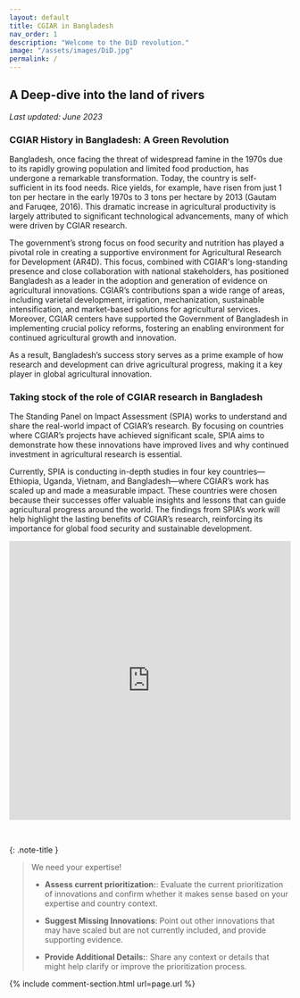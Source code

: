 ```yaml
---
layout: default
title: CGIAR in Bangladesh
nav_order: 1
description: "Welcome to the DiD revolution."
image: "/assets/images/DiD.jpg"
permalink: /
---
```



## A Deep-dive into the land of rivers

*Last updated: June 2023*

### CGIAR History in Bangladesh: A Green Revolution
Bangladesh, once facing the threat of widespread famine in the 1970s due to its rapidly growing population and limited food production, has undergone a remarkable transformation. Today, the country is self-sufficient in its food needs. Rice yields, for example, have risen from just 1 ton per hectare in the early 1970s to 3 tons per hectare by 2013 (Gautam and Faruqee, 2016). This dramatic increase in agricultural productivity is largely attributed to significant technological advancements, many of which were driven by CGIAR research.

The government’s strong focus on food security and nutrition has played a pivotal role in creating a supportive environment for Agricultural Research for Development (AR4D). This focus, combined with CGIAR's long-standing presence and close collaboration with national stakeholders, has positioned Bangladesh as a leader in the adoption and generation of evidence on agricultural innovations. CGIAR’s contributions span a wide range of areas, including varietal development, irrigation, mechanization, sustainable intensification, and market-based solutions for agricultural services. Moreover, CGIAR centers have supported the Government of Bangladesh in implementing crucial policy reforms, fostering an enabling environment for continued agricultural growth and innovation.

As a result, Bangladesh’s success story serves as a prime example of how research and development can drive agricultural progress, making it a key player in global agricultural innovation.


### Taking stock of the role of CGIAR research in Bangladesh

The Standing Panel on Impact Assessment (SPIA) works to understand and share the real-world impact of CGIAR’s research. By focusing on countries where CGIAR’s projects have achieved significant scale, SPIA aims to demonstrate how these innovations have improved lives and why continued investment in agricultural research is essential.

Currently, SPIA is conducting in-depth studies in four key countries—Ethiopia, Uganda, Vietnam, and Bangladesh—where CGIAR’s work has scaled up and made a measurable impact. These countries were chosen because their successes offer valuable insights and lessons that can guide agricultural progress around the world. The findings from SPIA’s work will help highlight the lasting benefits of CGIAR’s research, reinforcing its importance for global food security and sustainable development.


<a href="https://isabellarmonteiro.github.io/bd_dashboard/dashboard.html"><iframe src="https://isabellarmonteiro.github.io/bd_dashboard/dashboard.html" width="100%" height="500" frameborder="0" scrolling="no"></iframe></a>

<br>

{: .note-title }
> We need your expertise!
> 
> - <b>Assess current prioritization:</b>: Evaluate the current prioritization of innovations and confirm whether it makes sense based on your expertise and country context.
> 
> - <b>Suggest Missing Innovations</b>: Point out other innovations that may have scaled but are not currently included, and provide supporting evidence.
> 
> - <b>Provide Additional Details:</b>: Share any context or details that might help clarify or improve the prioritization process.



{% include comment-section.html url=page.url %}
